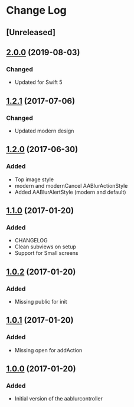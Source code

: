 # Change Log

## [Unreleased]

## [2.0.0](https://github.com/ssuperw/AABlurAlertController/tree/2.0.0) (2019-08-03)
### Changed
- Updated for Swift 5

## [1.2.1](https://github.com/anas10/AABlurAlertController/tree/1.2.1) (2017-07-06)
### Changed
- Updated modern design

## [1.2.0](https://github.com/anas10/AABlurAlertController/tree/1.2.0) (2017-06-30)
### Added
- Top image style
- modern and modernCancel AABlurActionStyle
- Added AABlurAlertStyle (modern and default)

## [1.1.0](https://github.com/anas10/AABlurAlertController/tree/1.1.0) (2017-01-20)
### Added
- CHANGELOG
- Clean subviews on setup
- Support for Small screens 

## [1.0.2](https://github.com/anas10/AABlurAlertController/tree/1.0.2) (2017-01-20)
### Added
- Missing public for init

## [1.0.1](https://github.com/anas10/AABlurAlertController/tree/1.0.1) (2017-01-20)
### Added
- Missing open for addAction

## [1.0.0](https://github.com/anas10/AABlurAlertController/tree/1.0.0) (2017-01-20)
### Added
- Initial version of the aablurcontroller
